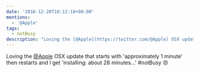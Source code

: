 ```yaml
---
date: '2016-12-20T10:12:18+00:00'
mentions:
  - '@Apple'
tags:
  - notBusy
description: "Loving the [@Apple](https://twitter.com/@Apple) OSX update that starts with  'approximately 1 minute' then restarts and I get 'installing: about 28 minutes...' #notBusy \U0001F620"
---
```

Loving the [@Apple](https://twitter.com/@Apple) OSX update that starts with  'approximately 1 minute' then restarts and I get 'installing: about 28 minutes...' #notBusy 😠
